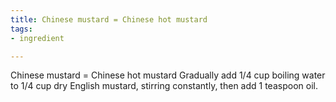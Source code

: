 ```yaml
---
title: Chinese mustard = Chinese hot mustard
tags:
- ingredient

---
```

Chinese mustard = Chinese hot mustard Gradually add 1/4 cup boiling water to 1/4 cup dry English mustard, stirring constantly, then add 1 teaspoon oil.
